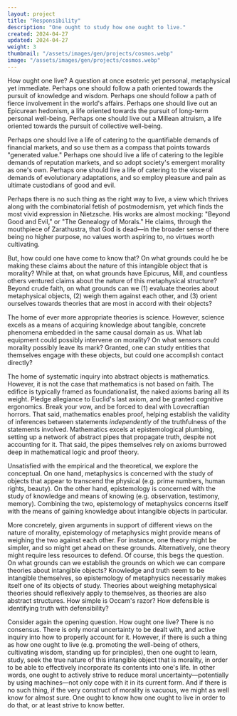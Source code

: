 ```yaml
---
layout: project
title: "Responsibility"
description: "One ought to study how one ought to live."
created: 2024-04-27
updated: 2024-04-27
weight: 3
thumbnail: "/assets/images/gen/projects/cosmos.webp"
image: "/assets/images/gen/projects/cosmos.webp"
---
```


How ought one live? A question at once esoteric yet personal, metaphysical yet immediate. Perhaps one should follow a path oriented towards the pursuit of knowledge and wisdom. Perhaps one should follow a path of fierce involvement in the world's affairs. Perhaps one should live out an Epicurean hedonism, a life oriented towards the pursuit of long-term personal well-being. Perhaps one should live out a Millean altruism, a life oriented towards the pursuit of collective well-being.

Perhaps one should live a life of catering to the quantifiable demands of financial markets, and so use them as a compass that points towards "generated value." Perhaps one should live a life of catering to the legible demands of reputation markets, and so adopt society's emergent morality as one's own. Perhaps one should live a life of catering to the visceral demands of evolutionary adaptations, and so employ pleasure and pain as ultimate custodians of good and evil.

Perhaps there is no such thing as the right way to live, a view which thrives along with the combinatorial fetish of postmodernism, yet which finds the most vivid expression in Nietzsche. His works are almost mocking: "Beyond Good and Evil," or "The Genealogy of Morals." He claims, through the mouthpiece of Zarathustra, that God is dead—in the broader sense of there being no higher purpose, no values worth aspiring to, no virtues worth cultivating.

But, how could one have come to know that? On what grounds could he be making these claims about the nature of this intangible object that is morality? While at that, on what grounds have Epicurus, Mill, and countless others ventured claims about the nature of this metaphysical structure? Beyond crude faith, on what grounds can we (1) evaluate theories about metaphysical objects, (2) weigh them against each other, and (3) orient ourselves towards theories that are most in accord with their objects?

The home of ever more appropriate theories is science. However, science excels as a means of acquiring knowledge about tangible, concrete phenomena embedded in the same causal domain as us. What lab equipment could possibly intervene on morality? On what sensors could morality possibly leave its mark? Granted, one can study entities that themselves engage with these objects, but could one accomplish contact directly?

The home of systematic inquiry into abstract objects is mathematics. However, it is not the case that mathematics is not based on faith. The edifice is typically framed as foundationalist, the naked axioms baring all its weight. Pledge allegiance to Euclid's last axiom, and be granted cognitive ergonomics. Break your vow, and be forced to deal with Lovecraftian horrors. That said, mathematics enables proof, helping establish the validity of inferences between statements _independently_ of the truthfulness of the statements involved. Mathematics excels at epistemological plumbing, setting up a network of abstract pipes that propagate truth, despite not accounting for it. That said, the pipes themselves rely on axioms burrowed deep in mathematical logic and proof theory.

Unsatisfied with the empirical and the theoretical, we explore the conceptual. On one hand, metaphysics is concerned with the study of objects that appear to transcend the physical (e.g. prime numbers, human rights, beauty). On the other hand, epistemology is concerned with the study of knowledge and means of knowing (e.g. observation, testimony, memory). Combining the two, epistemology of metaphysics concerns itself with the means of gaining knowledge about intangible objects in particular.

More concretely, given arguments in support of different views on the nature of morality, epistemology of metaphysics might provide means of weighing the two against each other. For instance, one theory might be simpler, and so might get ahead on these grounds. Alternatively, one theory might require less resources to defend. Of course, this begs the question. On what grounds can we establish the grounds on which we can compare theories about intangible objects? Knowledge and truth seem to be intangible themselves, so epistemology of metaphysics necessarily makes itself one of its objects of study. Theories about weighing metaphysical theories should reflexively apply to themselves, as theories are also abstract structures. How simple is Occam's razor? How defensible is identifying truth with defensibility?

Consider again the opening question. How ought one live? There is no consensus. There is only moral uncertainty to be dealt with, and active inquiry into how to properly account for it. However, if there is such a thing as how one ought to live (e.g. promoting the well-being of others, cultivating wisdom, standing up for principles), then one ought to learn, study, seek the true nature of this intangible object that is morality, in order to be able to effectively incorporate its contents into one's life. In other words, one ought to actively strive to reduce moral uncertainty—potentially by using machines—not only cope with it in its current form. And if there is no such thing, if the very construct of morality is vacuous, we might as well know for almost sure. One ought to know how one ought to live in order to do that, or at least strive to know better.
